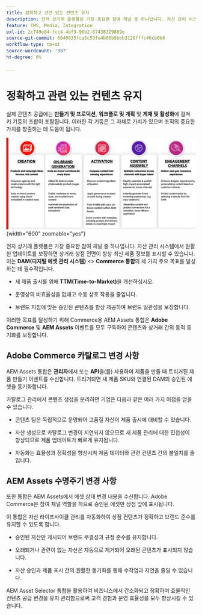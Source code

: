 ```yaml
---
title: 정확하고 관련 있는 컨텐츠 유지
description: 전자 상거래 플랫폼은 가장 중요한 참여 채널 중 하나입니다. 자산 관리 시스템에서 원활한 업데이트를 보장하면 상거래 상점 전면이 항상 최신 제품 정보를 표시할 수 있습니다.
feature: CMS, Media, Integration
exl-id: 2c749e84-fcc4-4bf9-90b2-87438329889e
source-git-commit: 6640635fca5c53fe4b06b9bbb3120fffc46cb0b8
workflow-type: tm+mt
source-wordcount: '387'
ht-degree: 0%

---
```


# 정확하고 관련 있는 컨텐츠 유지

실제 콘텐츠 공급에는 **만들기 및 프로덕션**, **워크플로 및 계획** 및 **게재 및 활성화**&#x200B;에 걸쳐 키 기둥의 조합이 포함됩니다. 이러한 각 기둥은 그 자체로 가치가 있으며 조직의 중요한 가치를 창출하는 데 도움이 됩니다.

![키 기둥](../assets/key-pillars.png){width="600" zoomable="yes"}

전자 상거래 플랫폼은 가장 중요한 참여 채널 중 하나입니다. 자산 관리 시스템에서 원활한 업데이트를 보장하면 상거래 상점 전면이 항상 최신 제품 정보를 표시할 수 있습니다. 이는 **DAM(디지털 에셋 관리 시스템)** &lt;> **Commerce 통합**&#x200B;의 세 가지 주요 목표를 달성하는 데 필수적입니다.

* 새 제품 출시를 위해 **TTM(Time-to-Market)**&#x200B;을 개선하십시오.

* 운영상의 비효율성을 없애고 수동 상호 작용을 줄입니다.

* 브랜드 지침에 맞는 승인된 콘텐츠를 항상 제공하여 브랜드 일관성을 보장합니다.

이러한 목표를 달성하기 위해 Commerce용 AEM Assets 통합은 **Adobe Commerce** 및 **AEM Assets** 이벤트를 모두 구독하여 콘텐츠와 상거래 간의 동적 동기화를 보장합니다.

## Adobe Commerce 카탈로그 변경 사항

AEM Assets 통합은 **관리자**&#x200B;에서 또는 **API**&#x200B;을(를) 사용하여 제품을 만들 때 트리거된 제품 만들기 이벤트를 수신합니다. 트리거되면 새 제품 SKU와 연결된 DAM의 승인된 에셋을 동기화합니다.

카탈로그 관리에서 콘텐츠 생성을 분리하면 기업은 다음과 같은 여러 가지 이점을 얻을 수 있습니다.

* 콘텐츠 팀은 독립적으로 운영되어 고품질 자산이 제품 출시에 대비할 수 있습니다.

* 자산 생성으로 카탈로그 변경이 지연되지 않으므로 새 제품 관리에 대한 민첩성이 향상되므로 제품 업데이트가 빠르게 유지됩니다.

* 자동화는 효율성과 정확성을 향상시켜 제품 데이터와 관련 컨텐츠 간의 불일치를 줄입니다.

## AEM Assets 수명주기 변경 사항

또한 통합은 AEM Assets에서 에셋 상태 변경 내용을 수신합니다. Adobe Commerce은 참여 채널 역할을 하므로 승인된 에셋만 상점 앞에 표시됩니다.

이 통합은 자산 라이프사이클 관리를 자동화하여 상점 컨텐츠가 정확하고 브랜드 준수를 유지할 수 있도록 합니다.

* 승인된 자산만 게시되어 브랜드 무결성과 규정 준수를 유지합니다.

* 오래되거나 관련이 없는 자산은 자동으로 제거되어 오래된 콘텐츠가 표시되지 않습니다.

* 자산 승인과 제품 표시 간의 원활한 동기화를 통해 수작업과 지연을 줄일 수 있습니다.

AEM Asset Selector 통합을 활용하여 비즈니스에서 간소화되고 정확하며 효율적인 컨텐츠 공급 변경을 유지 관리함으로써 고객 경험과 운영 효율성을 모두 향상시킬 수 있습니다.
